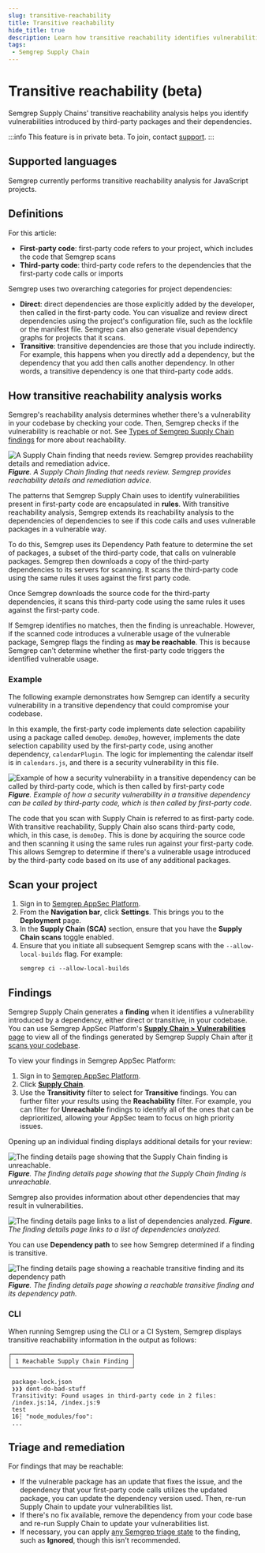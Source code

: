 ```yaml
---
slug: transitive-reachability
title: Transitive reachability
hide_title: true
description: Learn how transitive reachability identifies vulnerabilities introduced by third-party packages.
tags:
 - Semgrep Supply Chain
---
```


# Transitive reachability (beta)

Semgrep Supply Chains' transitive reachability analysis helps you identify vulnerabilities introduced by third-party packages and their dependencies. 


:::info
This feature is in private beta. To join, contact [support](/support).
:::

## Supported languages

Semgrep currently performs transitive reachability analysis for JavaScript projects.

## Definitions

For this article:
- **First-party code**: first-party code refers to your project, which includes the code that Semgrep scans
- **Third-party code**: third-party code refers to the dependencies that the first-party code calls or imports

Semgrep uses two overarching categories for project dependencies:

- **Direct**: direct dependencies are those explicitly added by the developer, then called in the first-party code. You can visualize and review direct dependencies using the project's configuration file, such as the lockfile or the manifest file. Semgrep can also generate visual dependency graphs for projects that it scans.
- **Transitive**: transitive dependencies are those that you include indirectly. For example, this happens when you directly add a dependency, but the dependency that you add then calls another dependency. In other words, a transitive dependency is one that third-party code adds.

## How transitive reachability analysis works

Semgrep's reachability analysis determines whether there's a vulnerability in your codebase by checking your code. Then, Semgrep checks if the vulnerability is reachable or not. See [Types of Semgrep Supply Chain findings](/semgrep-supply-chain/overview#types-of-semgrep-supply-chain-findings) for more about reachability.

![A Supply Chain finding that needs review. Semgrep provides reachability details and remediation advice.](/img/vuln-needs-review.png#md-width)
_**Figure**. A Supply Chain finding that needs review. Semgrep provides reachability details and remediation advice._

The patterns that Semgrep Supply Chain uses to identify vulnerabilities present in first-party code are encapsulated in **rules**. With transitive reachability analysis, Semgrep extends its reachability analysis to the dependencies of dependencies to see if this code calls and uses vulnerable packages in a vulnerable way.

To do this, Semgrep uses its Dependency Path feature to determine the set of packages, a subset of the third-party code, that calls on vulnerable packages. Semgrep then downloads a copy of the third-party dependencies to its servers for scanning. It scans the third-party code using the same rules it uses against the first party code.

Once Semgrep downloads the source code for the third-party dependencies, it scans this third-party code using the same rules it uses against the first-party code. 

If Semgrep identifies no matches, then the finding is unreachable. However, if the scanned code introduces a vulnerable usage of the vulnerable package, Semgrep flags the finding as **may be reachable**. This is because Semgrep can't determine whether the first-party code triggers the identified vulnerable usage.

### Example

The following example demonstrates how Semgrep can identify a security vulnerability in a transitive dependency that could compromise your codebase.

In this example, the first-party code implements date selection capability using a package called `demoDep`. `demoDep`, however, implements the date selection capability used by the first-party code, using another dependency, `calendarPlugin`. The logic for implementing the calendar itself is in `calendars.js`, and there is a security vulnerability in this file.

![Example of how a security vulnerability in a transitive dependency can be called by third-party code, which is then called by first-party code](/img/transitive-reachability.png#md-width)
_**Figure**. Example of how a security vulnerability in a transitive dependency can be called by third-party code, which is then called by first-party code._

The code that you scan with Supply Chain is referred to as first-party code. With transitive reachability, Supply Chain also scans third-party code, which, in this case, is `demoDep`. This is done by acquiring the source code and then scanning it using the same rules run against your first-party code. This allows Semgrep to determine if there's a vulnerable usage introduced by the third-party code based on its use of any additional packages.

## Scan your project

1. Sign in to [<i class="fas fa-external-link fa-xs"></i> Semgrep AppSec Platform](https://semgrep.dev/login).
2. From the **Navigation bar**, click **<i class="fa-solid fa-gear"></i> Settings**. This brings you to the **Deployment** page.
3. In the **Supply Chain (SCA)** section, ensure that you have the **Supply Chain scans** <i class="fa-solid fa-toggle-large-on"></i> toggle enabled.
4. Ensure that you initiate all subsequent Semgrep scans with the `--allow-local-builds` flag. For example:
    ```console
    semgrep ci --allow-local-builds
    ```

## Findings

Semgrep Supply Chain generates a **finding** when it identifies a vulnerability introduced by a dependency, either direct or transitive, in your codebase. You can use Semgrep AppSec Platform's [**Supply Chain > Vulnerabilities** page](https://semgrep.dev/orgs/-/supply-chain/vulnerabilities) to view all of the findings generated by Semgrep Supply Chain after [it scans your codebase](/semgrep-supply-chain/getting-started#enable-semgrep-supply-chain).

To view your findings in Semgrep AppSec Platform:

1. Sign in to [Semgrep AppSec Platform](https://semgrep.dev/login).
2. Click **[Supply Chain](https://semgrep.dev/orgs/-/supply-chain/vulnerabilities)**.
3. Use the **Transitivity** filter to select for **Transitive** findings. You can further filter your results using the **Reachability** filter. For example, you can filter for **Unreachable** findings to identify all of the ones that can be deprioritized, allowing your AppSec team to focus on high priority issues.

Opening up an individual finding displays additional details for your review:

![The finding details page showing that the Supply Chain finding is unreachable.](/img/unreachable-finding-details.png#md-width)
_**Figure**. The finding details page showing that the Supply Chain finding is unreachable._

Semgrep also provides information about other dependencies that may result in vulnerabilities.

![The finding details page links to a list of dependencies analyzed.](/img/dependencies-analyzed.png)
_**Figure**. The finding details page links to a list of dependencies analyzed._

You can use **Dependency path** to see how Semgrep determined if a finding is transitive.

![The finding details page showing a reachable transitive finding and its dependency path](/img/reachable-transitive-vuln-dep-path.png#md-width)
_**Figure**. The finding details page showing a reachable transitive finding and its dependency path._

### CLI

When running Semgrep using the CLI or a CI System, Semgrep displays transitive reachability information in the output as follows:

```console
┌──────────────────────────────────┐
│ 1 Reachable Supply Chain Finding │
└──────────────────────────────────┘
                                    
 package-lock.json
 ❯❯❱ dont-do-bad-stuff
 Transitivity: Found usages in third-party code in 2 files:                                             
 /index.js:14, /index.js:9                          
 test                                                                                                          
 16┆ "node_modules/foo":
 ...
```

## Triage and remediation

For findings that may be reachable:

- If the vulnerable package has an update that fixes the issue, and the dependency that your first-party code calls utilizes the updated package, you can update the dependency version used. Then, re-run Supply Chain to update your vulnerabilities list.
- If there's no fix available, remove the dependency from your code base and re-run Supply Chain to update your vulnerabilities list.
- If necessary, you can apply [any Semgrep triage state](/semgrep-supply-chain/triage-and-remediation#ignore-findings) to the finding, such as **Ignored**, though this isn't recommended.
